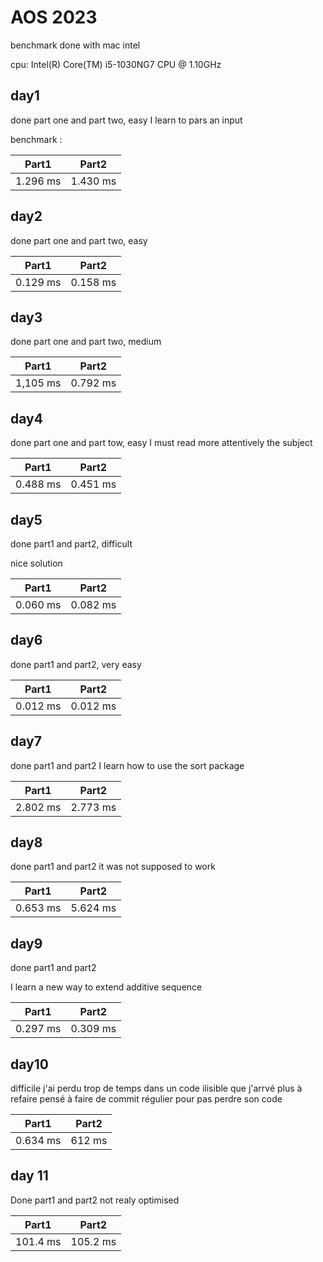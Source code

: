 # AOS 2023

benchmark done with mac intel

cpu: Intel(R) Core(TM) i5-1030NG7 CPU @ 1.10GHz

## day1
done part one and part two, easy
I learn to pars an input

benchmark :

| Part1    | Part2    | 
|----------|----------|
| 1.296 ms | 1.430 ms |

## day2
done part one and part two, easy

| Part1    | Part2    | 
|----------|----------|
| 0.129 ms | 0.158 ms |

## day3
done part one and part two, medium

| Part1    | Part2    | 
|----------|----------|
| 1,105 ms | 0.792 ms |


## day4 
done part one and part tow, easy
I must read more attentively the subject 

| Part1    | Part2    | 
|----------|----------|
| 0.488 ms | 0.451 ms |


## day5 
done part1 and part2, difficult

nice solution

| Part1    | Part2    | 
|----------|----------|
| 0.060 ms | 0.082 ms |

## day6 
done part1 and part2, very easy

| Part1    | Part2    | 
|----------|----------|
| 0.012 ms | 0.012 ms |

## day7 
done part1 and part2
I learn how to use the sort package 

| Part1    | Part2    | 
|----------|----------|
| 2.802 ms | 2.773 ms |

## day8

done part1 and part2
it was not supposed to work

| Part1    | Part2    |
|----------|----------|
| 0.653 ms | 5.624 ms |

## day9

done part1 and part2

I learn a new way to extend additive sequence


| Part1    | Part2    | 
|----------|----------|
| 0.297 ms | 0.309 ms |

## day10

difficile j'ai perdu trop de temps dans un code ilisible que j'arrvé plus à refaire
pensé à faire de commit régulier pour pas perdre son code

| Part1 | Part2  | 
|-------|--------|
| 0.634 ms | 612 ms |

## day 11 

Done part1 and part2
not realy optimised 

| Part1    | Part2    | 
|----------|----------|
| 101.4 ms | 105.2 ms |





